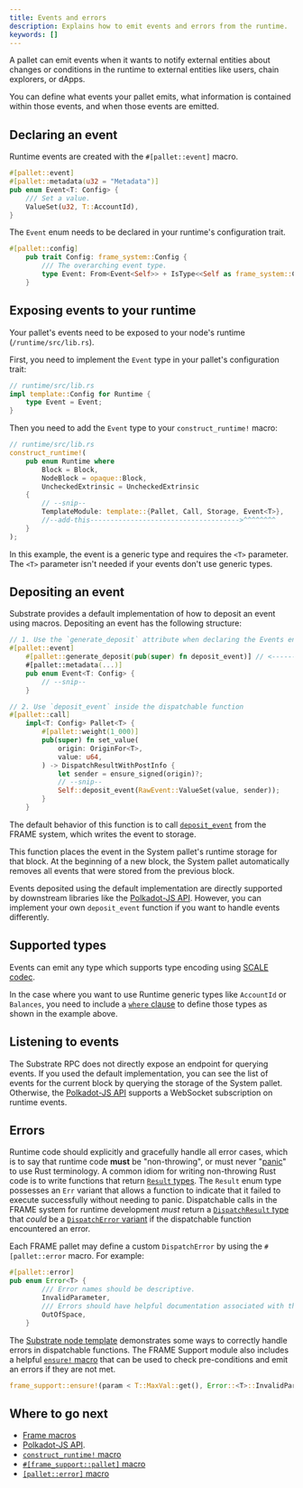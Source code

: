 ```yaml
---
title: Events and errors
description: Explains how to emit events and errors from the runtime.
keywords: []
---
```


A pallet can emit events when it wants to notify external entities about changes
or conditions in the runtime to external entities like users, chain explorers, or dApps.

You can define what events your pallet emits, what information is contained within those events, and
when those events are emitted.

## Declaring an event

Runtime events are created with the `#[pallet::event]` macro.

```rust
#[pallet::event]
#[pallet::metadata(u32 = "Metadata")]
pub enum Event<T: Config> {
	/// Set a value.
	ValueSet(u32, T::AccountId),
}
```

The `Event` enum needs to be declared in your runtime's configuration trait.

```rust
#[pallet::config]
	pub trait Config: frame_system::Config {
		/// The overarching event type.
		type Event: From<Event<Self>> + IsType<<Self as frame_system::Config>::Event>;
	}
```

## Exposing events to your runtime

Your pallet's events need to be exposed to your node's runtime (`/runtime/src/lib.rs`).

First, you need to implement the `Event` type in your pallet's configuration trait:

```rust
// runtime/src/lib.rs
impl template::Config for Runtime {
	type Event = Event;
}
```

Then you need to add the `Event` type to your `construct_runtime!` macro:

```rust
// runtime/src/lib.rs
construct_runtime!(
	pub enum Runtime where
		Block = Block,
		NodeBlock = opaque::Block,
		UncheckedExtrinsic = UncheckedExtrinsic
	{
		// --snip--
		TemplateModule: template::{Pallet, Call, Storage, Event<T>},
		//--add-this------------------------------------->^^^^^^^^
	}
);
```

In this example, the event is a generic type and requires the `<T>` parameter.
The `<T>` parameter isn't needed if your events don't use generic types.

## Depositing an event

Substrate provides a default implementation of how to deposit an event using macros.
Depositing an event has the following structure:

```rust
// 1. Use the `generate_deposit` attribute when declaring the Events enum.
#[pallet::event]
	#[pallet::generate_deposit(pub(super) fn deposit_event)] // <------ here ----
	#[pallet::metadata(...)]
	pub enum Event<T: Config> {
		// --snip--
	}

// 2. Use `deposit_event` inside the dispatchable function
#[pallet::call]
	impl<T: Config> Pallet<T> {
		#[pallet::weight(1_000)]
		pub(super) fn set_value(
			origin: OriginFor<T>,
			value: u64,
		) -> DispatchResultWithPostInfo {
			let sender = ensure_signed(origin)?;
			// --snip--
			Self::deposit_event(RawEvent::ValueSet(value, sender));
		}
	}
```

The default behavior of this function is to call
[`deposit_event`](https://paritytech.github.io/substrate/master/frame_system/pallet/struct.Pallet.html) from the FRAME system, which writes the event to storage.

This function places the event in the System pallet's runtime storage for that block. At the
beginning of a new block, the System pallet automatically removes all events that were stored from
the previous block.

Events deposited using the default implementation are directly supported by downstream libraries like the [Polkadot-JS API](https://github.com/polkadot-js/api).
However, you can implement your own `deposit_event` function if you want to handle events differently.

## Supported types

Events can emit any type which supports type encoding using [SCALE codec](/reference/scale-codec).

In the case where you want to use Runtime generic types like `AccountId` or `Balances`, you need to
include a [`where` clause](https://doc.rust-lang.org/rust-by-example/generics/where.html) to define
those types as shown in the example above.

## Listening to events

The Substrate RPC does not directly expose an endpoint for querying events. 
If you used the default implementation, you can see the list of events for the current block by querying the storage of the System pallet.
Otherwise, the [Polkadot-JS API](https://github.com/polkadot-js/api) supports a WebSocket subscription on runtime events.

## Errors

Runtime code should explicitly and gracefully handle all error cases, which is to say that runtime
code **must** be "non-throwing", or must never
"[panic](https://doc.rust-lang.org/book/ch09-03-to-panic-or-not-to-panic.html)" to use Rust
terminology. A common idiom for writing non-throwing Rust code is to write functions that return
[`Result` types](https://paritytech.github.io/substrate/master/frame_support/dispatch/result/enum.Result.html).
The `Result` enum type possesses an `Err` variant that allows a function to indicate that it failed
to execute successfully without needing to panic. Dispatchable calls in the FRAME system for runtime
development _must_ return a
[`DispatchResult` type](https://paritytech.github.io/substrate/master/frame_support/dispatch/type.DispatchResult.html)
that _could_ be a
[`DispatchError` variant](https://paritytech.github.io/substrate/master/frame_support/dispatch/enum.DispatchError.html)
if the dispatchable function encountered an error.

Each FRAME pallet may define a custom `DispatchError` by using the `#[pallet::error` macro.
For example:

```rust
#[pallet::error]
pub enum Error<T> {
		/// Error names should be descriptive.
		InvalidParameter,
		/// Errors should have helpful documentation associated with them.
		OutOfSpace,
	}
```

The
[Substrate node template](https://github.com/substrate-developer-hub/substrate-node-template/blob/master/pallets/template/src/lib.rs#L85-L103)
demonstrates some ways to correctly handle errors in dispatchable functions. The FRAME Support
module also includes a helpful
[`ensure!` macro](/rustdocs/latest/frame_support/macro.ensure.html) that can be
used to check pre-conditions and emit an errors if they are not met.

```rust
frame_support::ensure!(param < T::MaxVal::get(), Error::<T>::InvalidParameter);
```

## Where to go next

- [Frame macros](/reference/frame-macros)
- [Polkadot-JS API](https://github.com/polkadot-js/api).
- [`construct_runtime!` macro](/rustdocs/latest/frame_support/macro.construct_runtime.html)
- [`#[frame_support::pallet]` macro](/rustdocs/latest/frame_support/attr.pallet.html)
- [`[pallet::error]` macro](/rustdocs/latest/frame_support/attr.pallet.html#error-palleterror-optional)
